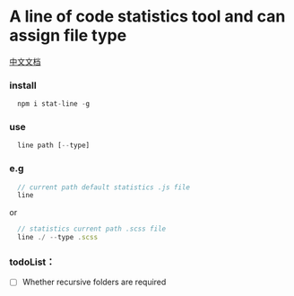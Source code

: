# A line of code statistics tool and can assign file type

[中文文档](https://github.com/sdta25196/stat-line/blob/master/readme_CN.md)
### install

```js
  npm i stat-line -g
```

### use

```js
  line path [--type]
```

### e.g
```js
  // current path default statistics .js file
  line   
```
  or 
```js
  // statistics current path .scss file
  line ./ --type .scss 
```
  
### todoList：

- [ ] Whether recursive folders are required
